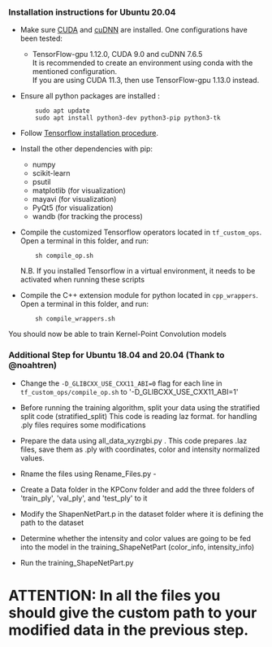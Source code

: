### Installation instructions for Ubuntu 20.04
     
* Make sure <a href="https://docs.nvidia.com/cuda/cuda-installation-guide-linux/index.html">CUDA</a>  and <a href="https://docs.nvidia.com/deeplearning/sdk/cudnn-install/index.html">cuDNN</a> are installed. One configurations have been tested: 
     - TensorFlow-gpu 1.12.0, CUDA 9.0 and cuDNN 7.6.5 <br />
  It is recommended to create an environment using conda with the mentioned configuration.<br />
  If you are using CUDA 11.3, then use TensorFlow-gpu 1.13.0 instead.<br />
  
* Ensure all python packages are installed :

          sudo apt update
          sudo apt install python3-dev python3-pip python3-tk

* Follow <a href="https://www.tensorflow.org/install/pip">Tensorflow installation procedure</a>.

* Install the other dependencies with pip:
     - numpy
     - scikit-learn
     - psutil
     - matplotlib (for visualization)
     - mayavi (for visualization)
     - PyQt5 (for visualization)
     - wandb (for tracking the process)
     
* Compile the customized Tensorflow operators located in `tf_custom_ops`. Open a terminal in this folder, and run:

          sh compile_op.sh

     N.B. If you installed Tensorflow in a virtual environment, it needs to be activated when running these scripts
     
* Compile the C++ extension module for python located in `cpp_wrappers`. Open a terminal in this folder, and run:

          sh compile_wrappers.sh

You should now be able to train Kernel-Point Convolution models

### Additional Step for Ubuntu 18.04 and 20.04 (Thank to @noahtren)

* Change the `-D_GLIBCXX_USE_CXX11_ABI=0` flag for each line in `tf_custom_ops/compile_op.sh` to '-D_GLIBCXX_USE_CXX11_ABI=1'



* Before running the training algorithm, split your data using the stratified split code (stratified_split) This code is reading laz format. for handling .ply files requires some modifications
* Prepare the data using all_data_xyzrgbi.py . This code prepares .laz files, save them as .ply with coordinates, color and intensity  normalized values. 
* Rname the files using Rename_Files.py -
* Create a Data folder in the KPConv folder and add the three folders of 'train_ply', 'val_ply', and 'test_ply' to it
* Modify the ShapenNetPart.p in the dataset folder where it is defining the path to the dataset 
* Determine whether the intensity and color values are going to be fed into the model in the training_ShapeNetPart (color_info, intensity_info)
* Run the training_ShapeNetPart.py

# ATTENTION: In all the files you should give the custom path to your modified data in the previous step. 
